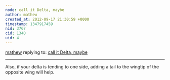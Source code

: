 ```yaml
---
node: call it Delta, maybe
author: mathew
created_at: 2012-09-17 21:30:59 +0000
timestamp: 1347917459
nid: 3767
cid: 1340
uid: 4
---
```




[mathew](../profile/mathew) replying to: [call it Delta, maybe](../notes/astoicof/9-12-2012/call-it-delta-maybe)

----
Also, if your delta is tending to one side, adding a tail to the wingtip of the opposite wing will help.